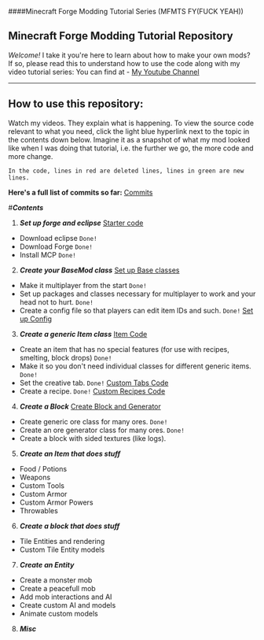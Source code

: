 ####Minecraft Forge Modding Tutorial Series (MFMTS FY(FUCK YEAH))

Minecraft Forge Modding Tutorial Repository
---------------------------------------------

*Welcome!* I take it you're here to learn about how to make your own mods?
If so, please read this to understand how to use the code along with my video tutorial series:
 You can find at - [My Youtube Channel](http://www.youtube.com/idudur)
****

## How to use this repository:
   Watch my videos. They explain what is happening. To view the source code relevant to what you need, click the light blue hyperlink next to the topic in the contents down below. Imagine it as a snapshot of what my mod looked like when I was doing that tutorial, i.e. the further we go, the more code and more change. 

    In the code, lines in red are deleted lines, lines in green are new lines.

**Here's a full list of commits so far:** [Commits][8]


#**_Contents_**
1. ***Set up forge and eclipse*** [Starter code][2]
 - Download eclipse `Done!`
 - Download Forge `Done!`
 - Install MCP `Done!`
2. ***Create your BaseMod class*** [Set up Base classes][3]
 - Make it multiplayer from the start `Done!`
 - Set up packages and classes necessary for multiplayer to work and your head not to hurt. `Done!`
 - Create a config file so that players can edit item IDs and such. `Done!` [Set up Config][4]
3. ***Create a generic Item class*** [Item Code][5]
 - Create an item that has no special features (for use with recipes, smelting, block drops) `Done!`
 - Make it so you don't need individual classes for different generic items. `Done!`
 - Set the creative tab. `Done!` [Custom Tabs Code][6]
 - Create a recipe. `Done!` [Custom Recipes Code][7]
4. ***Create a Block*** [Create Block and Generator][8]
 - Create generic ore class for many ores. `Done!`
 - Create an ore generator class for many ores. `Done!`
 - Create a block with sided textures (like logs).
5. ***Create an Item that does stuff***
 - Food / Potions
 - Weapons
 - Custom Tools
 - Custom Armor
 - Custom Armor Powers
 - Throwables
6. ***Create a block that does stuff***
 - Tile Entities and rendering
 - Custom Tile Entity models
7. ***Create an Entity***
 - Create a monster mob
 - Create a peacefull mob
 - Add mob interactions and AI
 - Create custom AI and models
 - Animate custom models
8. ***Misc***    


  [1]: https://github.com/colossali/Tools-Minecraft-Tutorial-Series/commits/
  [2]: https://github.com/colossali/Tools-Minecraft-Tutorial-Series/tree/d68ef1729ddc89556fce99301ced1a01eef46a9d
  [3]: https://github.com/colossali/Tools-Minecraft-Tutorial-Series/tree/d68ef1729ddc89556fce99301ced1a01eef46a9d
  [4]: https://github.com/colossali/Tools-Minecraft-Tutorial-Series/tree/d68ef1729ddc89556fce99301ced1a01eef46a9d
  [5]: http://https://github.com/colossali/Tools-Minecraft-Tutorial-Series/tree/9ba7f3d933042e69108ff3563760d8a4e90001a1
  [6]: https://github.com/colossali/Tools-Minecraft-Tutorial-Series/tree/2cd5c0842c13b1977bf750b589d39f5aee7a2ec8
  [7]: https://github.com/colossali/Tools-Minecraft-Tutorial-Series/tree/fd31549de53a75e17767c4a22a1c2953b5361308
  [8]: https://github.com/colossali/Tools-Minecraft-Tutorial-Series/tree/c245f926eccd8a16ba2f4b0c9e8964e4fec609c8

